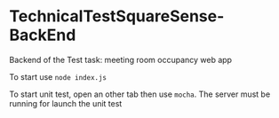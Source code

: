 # TechnicalTestSquareSense-BackEnd
Backend of the Test task: meeting room occupancy web app

To start use `node index.js`

To start unit test, open an other tab then use `mocha`. The server must be running for launch the unit test

